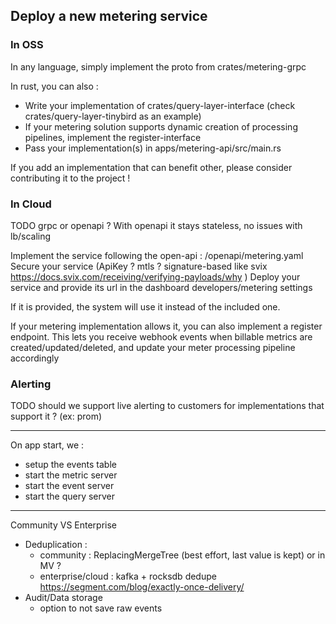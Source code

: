 ## Deploy a new metering service

### In OSS

In any language, simply implement the proto from crates/metering-grpc

In rust, you can also :

- Write your implementation of crates/query-layer-interface (check crates/query-layer-tinybird as an example)
- If your metering solution supports dynamic creation of processing pipelines, implement the register-interface
- Pass your implementation(s) in apps/metering-api/src/main.rs

If you add an implementation that can benefit other, please consider contributing it to the project !

### In Cloud

TODO grpc or openapi ?
With openapi it stays stateless, no issues with lb/scaling

Implement the service following the open-api : /openapi/metering.yaml
Secure your service (ApiKey ? mtls ? signature-based like svix https://docs.svix.com/receiving/verifying-payloads/why )
Deploy your service and provide its url in the dashboard developers/metering settings

If it is provided, the system will use it instead of the included one.

If your metering implementation allows it, you can also implement a register endpoint.
This lets you receive webhook events when billable metrics are created/updated/deleted, and update your meter processing pipeline accordingly

### Alerting

TODO should we support live alerting to customers for implementations that support it ? (ex: prom)


---------------------

On app start, we : 
- setup the events table
- start the metric server
- start the event server
- start the query server


-----------------------

Community VS Enterprise
- Deduplication : 
  - community : ReplacingMergeTree (best effort, last value is kept) or in MV ?
  - enterprise/cloud : kafka + rocksdb dedupe https://segment.com/blog/exactly-once-delivery/ 
- Audit/Data storage
  - option to not save raw events